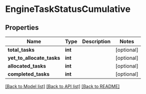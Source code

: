 # EngineTaskStatusCumulative

## Properties
Name | Type | Description | Notes
------------ | ------------- | ------------- | -------------
**total_tasks** | **int** |  | [optional] 
**yet_to_allocate_tasks** | **int** |  | [optional] 
**allocated_tasks** | **int** |  | [optional] 
**completed_tasks** | **int** |  | [optional] 

[[Back to Model list]](../README.md#documentation-for-models) [[Back to API list]](../README.md#documentation-for-api-endpoints) [[Back to README]](../README.md)

